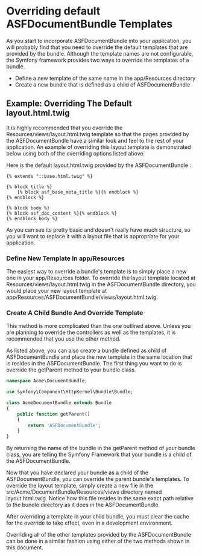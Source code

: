 # Overriding default ASFDocumentBundle Templates

As you start to incorporate ASFDocumentBundle into your application, you will probably find that you need to override the default templates that are provided by the bundle. Although the template names are not configurable, the Symfony framework provides two ways to override the templates of a bundle.

* Define a new template of the same name in the app/Resources directory
* Create a new bundle that is defined as a child of ASFDocumentBundle

## Example: Overriding The Default layout.html.twig

It is highly recommended that you override the Resources/views/layout.html.twig template so that the pages provided by the ASFDocumentBundle have a similar look and feel to the rest of your application. An example of overriding this layout template is demonstrated below using both of the overriding options listed above.

Here is the default layout.html.twig provided by the ASFDocumentBundle :

```django
{% extends "::base.html.twig" %}

{% block title %}
	{% block asf_base_meta_title %}{% endblock %}
{% endblock %}

{% block body %}
{% block asf_doc_content %}{% endblock %}
{% endblock body %}
```

As you can see its pretty basic and doesn't really have much structure, so you will want to replace it with a layout file that is appropriate for your application.

### Define New Template In app/Resources

The easiest way to override a bundle's template is to simply place a new one in your app/Resources folder. To override the layout template located at Resources/views/layout.html.twig in the ASFDocumentBundle directory, you would place your new layout template at app/Resources/ASFDocumentBundle/views/layout.html.twig.

### Create A Child Bundle And Override Template

This method is more complicated than the one outlined above. Unless you are planning to override the controllers as well as the templates, it is recommended that you use the other method.

As listed above, you can also create a bundle defined as child of ASFDocumentBundle and place the new template in the same location that is resides in the ASFDocumentBundle. The first thing you want to do is override the getParent method to your bundle class.

```php
namespace Acme\DocumentBundle;

use Symfony\Component\HttpKernel\Bundle\Bundle;

class AcmeDocumentBundle extends Bundle
{
	public function getParent()
	{
		return 'ASFDocumentBundle';
	}
}
```

By returning the name of the bundle in the getParent method of your bundle class, you are telling the Symfony Framework that your bundle is a child of the ASFDocumentBundle.

Now that you have declared your bundle as a child of the ASFDocumentBundle, you can override the parent bundle's templates. To override the layout template, simply create a new file in the src/Acme/DocumentBundle/Resources/views directory named layout.html.twig. Notice how this file resides in the same exact path relative to the bundle directory as it does in the ASFDocumentBundle.

After overriding a template in your child bundle, you must clear the cache for the override to take effect, even in a development environment.

Overriding all of the other templates provided by the ASFDocumentBundle can be done in a similar fashion using either of the two methods shown in this document.
